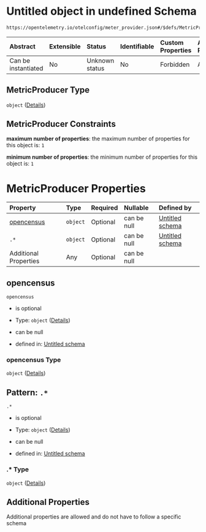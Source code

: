 # Untitled object in undefined Schema

```txt
https://opentelemetry.io/otelconfig/meter_provider.json#/$defs/MetricProducer
```



| Abstract            | Extensible | Status         | Identifiable | Custom Properties | Additional Properties | Access Restrictions | Defined In                                                                     |
| :------------------ | :--------- | :------------- | :----------- | :---------------- | :-------------------- | :------------------ | :----------------------------------------------------------------------------- |
| Can be instantiated | No         | Unknown status | No           | Forbidden         | Allowed               | none                | [meter\_provider.json\*](../schema/meter_provider.json "open original schema") |

## MetricProducer Type

`object` ([Details](meter_provider-defs-metricproducer.md))

## MetricProducer Constraints

**maximum number of properties**: the maximum number of properties for this object is: `1`

**minimum number of properties**: the minimum number of properties for this object is: `1`

# MetricProducer Properties

| Property                  | Type     | Required | Nullable    | Defined by                                                                                                                                                                           |
| :------------------------ | :------- | :------- | :---------- | :----------------------------------------------------------------------------------------------------------------------------------------------------------------------------------- |
| [opencensus](#opencensus) | `object` | Optional | can be null | [Untitled schema](meter_provider-defs-metricproducer-properties-opencensus.md "https://opentelemetry.io/otelconfig/meter_provider.json#/$defs/MetricProducer/properties/opencensus") |
| `.*`                      | `object` | Optional | can be null | [Untitled schema](meter_provider-defs-metricproducer-patternproperties-.md "https://opentelemetry.io/otelconfig/meter_provider.json#/$defs/MetricProducer/patternProperties/.*")     |
| Additional Properties     | Any      | Optional | can be null |                                                                                                                                                                                      |

## opencensus



`opencensus`

* is optional

* Type: `object` ([Details](meter_provider-defs-metricproducer-properties-opencensus.md))

* can be null

* defined in: [Untitled schema](meter_provider-defs-metricproducer-properties-opencensus.md "https://opentelemetry.io/otelconfig/meter_provider.json#/$defs/MetricProducer/properties/opencensus")

### opencensus Type

`object` ([Details](meter_provider-defs-metricproducer-properties-opencensus.md))

## Pattern: `.*`



`.*`

* is optional

* Type: `object` ([Details](meter_provider-defs-metricproducer-patternproperties-.md))

* can be null

* defined in: [Untitled schema](meter_provider-defs-metricproducer-patternproperties-.md "https://opentelemetry.io/otelconfig/meter_provider.json#/$defs/MetricProducer/patternProperties/.*")

### .\* Type

`object` ([Details](meter_provider-defs-metricproducer-patternproperties-.md))

## Additional Properties

Additional properties are allowed and do not have to follow a specific schema
